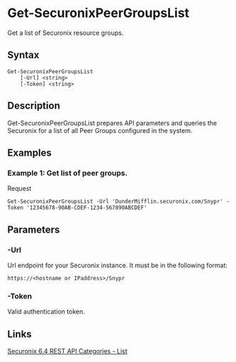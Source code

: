 # Get-SecuronixPeerGroupsList
Get a list of Securonix resource groups.

## Syntax
```
Get-SecuronixPeerGroupsList
    [-Url] <string>
    [-Token] <string>
```

## Description
Get-SecuronixPeerGroupsList prepares API parameters and queries the Securonix for a list of all Peer Groups configured in the system.

## Examples

### Example 1: Get list of peer groups.
Request
```
Get-SecuronixPeerGroupsList -Url 'DunderMifflin.securonix.com/Snypr' -Token '12345678-90AB-CDEF-1234-567890ABCDEF'
```

## Parameters

### -Url
Url endpoint for your Securonix instance.
It must be in the following format:
```
https://<hostname or IPaddress>/Snypr
```

### -Token
Valid authentication token.

## Links
[Securonix 6.4 REST API Categories - List](https://documentation.securonix.com/onlinedoc/Content/6.4%20Cloud/Content/SNYPR%206.4/6.4%20Guides/Web%20Services/6.4_REST%20API%20Categories.htm#List)